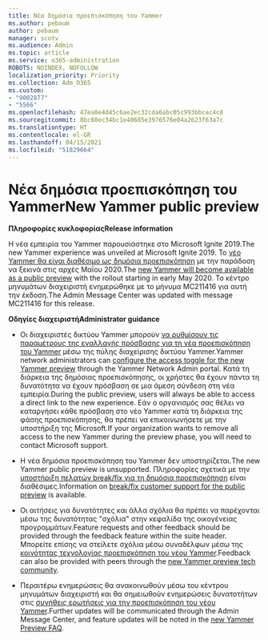 ```yaml
---
title: Νέα δημόσια προεπισκόπηση του Yammer
ms.author: pebaum
author: pebaum
manager: scotv
ms.audience: Admin
ms.topic: article
ms.service: o365-administration
ROBOTS: NOINDEX, NOFOLLOW
localization_priority: Priority
ms.collection: Adm_O365
ms.custom:
- "9002877"
- "5566"
ms.openlocfilehash: 47ea8e4d45c6ae2ec32cda6abc05c993bbcac4c8
ms.sourcegitcommit: 8bc60ec34bc1e40685e3976576e04a2623f63a7c
ms.translationtype: HT
ms.contentlocale: el-GR
ms.lasthandoff: 04/15/2021
ms.locfileid: "51829664"
---
```

# <a name="new-yammer-public-preview"></a><span data-ttu-id="068b4-102">Νέα δημόσια προεπισκόπηση του Yammer</span><span class="sxs-lookup"><span data-stu-id="068b4-102">New Yammer public preview</span></span>

<span data-ttu-id="068b4-103">**Πληροφορίες κυκλοφορίας**</span><span class="sxs-lookup"><span data-stu-id="068b4-103">**Release information**</span></span>

<span data-ttu-id="068b4-104">Η νέα εμπειρία του Yammer παρουσιάστηκε στο Microsoft Ignite 2019.</span><span class="sxs-lookup"><span data-stu-id="068b4-104">The new Yammer experience was unveiled at Microsoft Ignite 2019.</span></span> <span data-ttu-id="068b4-105">Το [νέο Yammer θα είναι διαθέσιμο ως δημόσια προεπισκόπηση](https://docs.microsoft.com/yammer/get-started-with-yammer/newyammer-faq) με την παράδοση να ξεκινά στις αρχές Μαΐου 2020.</span><span class="sxs-lookup"><span data-stu-id="068b4-105">The [new Yammer will become available as a public preview](https://docs.microsoft.com/yammer/get-started-with-yammer/newyammer-faq) with the rollout starting in early May 2020.</span></span> <span data-ttu-id="068b4-106">Το κέντρο μηνυμάτων διαχειριστή ενημερώθηκε με το μήνυμα MC211416 για αυτή την έκδοση.</span><span class="sxs-lookup"><span data-stu-id="068b4-106">The Admin Message Center was updated with message MC211416 for this release.</span></span>

<span data-ttu-id="068b4-107">**Οδηγίες διαχειριστή**</span><span class="sxs-lookup"><span data-stu-id="068b4-107">**Administrator guidance**</span></span>

- <span data-ttu-id="068b4-108">Οι διαχειριστές δικτύου Yammer μπορούν [να ρυθμίσουν τις παραμέτρους της εναλλαγής πρόσβασης για τη νέα προεπισκόπηση του Yammer](https://docs.microsoft.com/yammer/get-started-with-yammer/administrative-settings-opt-in-newyammer) μέσω της πύλης διαχείρισης δικτύου Yammer.</span><span class="sxs-lookup"><span data-stu-id="068b4-108">Yammer network administrators can [configure the access toggle for the new Yammer preview](https://docs.microsoft.com/yammer/get-started-with-yammer/administrative-settings-opt-in-newyammer) through the Yammer Network Admin portal.</span></span> <span data-ttu-id="068b4-109">Κατά τη διάρκεια της δημόσιας προεπισκόπησης, οι χρήστες θα έχουν πάντα τη δυνατότητα να έχουν πρόσβαση σε μια άμεση σύνδεση στη νέα εμπειρία.</span><span class="sxs-lookup"><span data-stu-id="068b4-109">During the public preview, users will always be able to access a direct link to the new experience.</span></span> <span data-ttu-id="068b4-110">Εάν ο οργανισμός σας θέλει να καταργήσει κάθε πρόσβαση στο νέο Yammer κατά τη διάρκεια της φάσης προεπισκόπησης, θα πρέπει να επικοινωνήσετε με την υποστήριξη της Microsoft.</span><span class="sxs-lookup"><span data-stu-id="068b4-110">If your organization wants to remove all access to the new Yammer during the preview phase, you will need to contact Microsoft support.</span></span>

- <span data-ttu-id="068b4-111">Η νέα δημόσια προεπισκόπηση του Yammer δεν υποστηρίζεται.</span><span class="sxs-lookup"><span data-stu-id="068b4-111">The new Yammer public preview is unsupported.</span></span> <span data-ttu-id="068b4-112">Πληροφορίες σχετικά με την [υποστήριξη πελατών break/fix για τη δημόσια προεπισκόπηση](https://docs.microsoft.com/yammer/get-started-with-yammer/newyammer-faq#yammer-preview-customer-support) είναι διαθέσιμες.</span><span class="sxs-lookup"><span data-stu-id="068b4-112">Information on [break/fix customer support for the public preview](https://docs.microsoft.com/yammer/get-started-with-yammer/newyammer-faq#yammer-preview-customer-support) is available.</span></span>

- <span data-ttu-id="068b4-113">Οι αιτήσεις για δυνατότητες και άλλα σχόλια θα πρέπει να παρέχονται μέσω της δυνατότητας "σχόλια" στην κεφαλίδα της οικογένειας προγραμμάτων.</span><span class="sxs-lookup"><span data-stu-id="068b4-113">Feature requests and other feedback should be provided through the feedback feature within the suite header.</span></span> <span data-ttu-id="068b4-114">Μπορείτε επίσης να στείλετε σχόλια μέσω συναδέλφων μέσω της [κοινότητας τεχνολογίας προεπισκόπηση του νέου Yammer](https://techcommunity.microsoft.com/t5/new-yammer-preview/bd-p/NewYammerPreview).</span><span class="sxs-lookup"><span data-stu-id="068b4-114">Feedback can also be provided with peers through the [new Yammer preview tech community](https://techcommunity.microsoft.com/t5/new-yammer-preview/bd-p/NewYammerPreview).</span></span>

- <span data-ttu-id="068b4-115">Περαιτέρω ενημερώσεις θα ανακοινωθούν μέσω του κέντρου μηνυμάτων διαχειριστή και θα σημειωθούν ενημερώσεις δυνατοτήτων στις [συνήθεις ερωτήσεις για την προεπισκόπηση του νέου Yammer](https://docs.microsoft.com/yammer/get-started-with-yammer/newyammer-faq).</span><span class="sxs-lookup"><span data-stu-id="068b4-115">Further updates will be communicated through the Admin Message Center, and feature updates will be noted in the [new Yammer Preview FAQ](https://docs.microsoft.com/yammer/get-started-with-yammer/newyammer-faq).</span></span>

